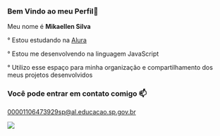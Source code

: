 ### Bem Vindo ao meu Perfil🖤

Meu nome é **Mikaellen Silva**

° Estou estudando na [Alura](https://www.alura.com.br)

° Estou me desenvolvendo na linguagem JavaScript

° Utilizo esse espaço para minha organização e compartilhamento dos meus projetos desenvolvidos

### Você pode entrar em contato comigo 📫

00001106473929sp@al.educacao.sp.gov.br

![](https://media1.tenor.com/m/JY34bbD4qF4AAAAC/mc-daniel.gif)
